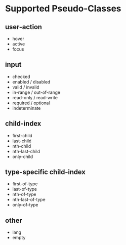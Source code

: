 # Supported Pseudo-Classes
## user-action
* hover
* active
* focus

## input
* checked
* enabled / disabled
* valid / invalid
* in-range / out-of-range
* read-only / read-write
* required / optional
* indeterminate

## child-index
* first-child
* last-child
* nth-child
* nth-last-child
* only-child

## type-specific child-index
* first-of-type
* last-of-type
* nth-of-type
* nth-last-of-type
* only-of-type

## other
* lang
* empty